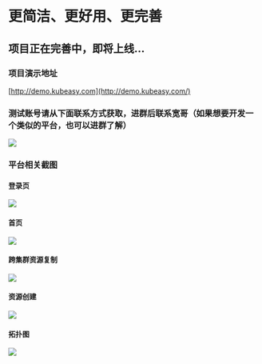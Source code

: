 # 更简洁、更好用、更完善
## 项目正在完善中，即将上线...
### 项目演示地址
[http://demo.kubeasy.com](http://demo.kubeasy.com/)

### 测试账号请从下面联系方式获取，进群后联系宽哥（如果想要开发一个类似的平台，也可以进群了解）
![](https://img2023.cnblogs.com/blog/1095387/202305/1095387-20230529103338530-1334783137.png)
### 平台相关截图
#### 登录页
![](https://img2023.cnblogs.com/blog/1095387/202305/1095387-20230528114113524-1891694505.png)

#### 首页
![](https://img2023.cnblogs.com/blog/1095387/202305/1095387-20230528114123121-649789755.png)

#### 跨集群资源复制
![](https://img2023.cnblogs.com/blog/1095387/202305/1095387-20230528114132874-1479426454.png)

#### 资源创建
![](https://img2023.cnblogs.com/blog/1095387/202305/1095387-20230528114142132-1837575048.png)

#### 拓扑图
![](https://img2023.cnblogs.com/blog/1095387/202305/1095387-20230528114149836-1765940398.png)
